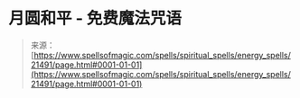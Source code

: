 <!--yml

分类：未分类

日期：2024-06-12 19:05:02

-->

# 月圆和平 - 免费魔法咒语

> 来源：[https://www.spellsofmagic.com/spells/spiritual_spells/energy_spells/21491/page.html#0001-01-01](https://www.spellsofmagic.com/spells/spiritual_spells/energy_spells/21491/page.html#0001-01-01)
